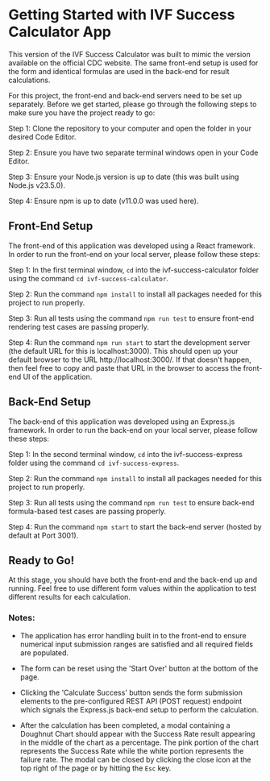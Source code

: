 # Getting Started with IVF Success Calculator App

This version of the IVF Success Calculator was built to mimic the version available on the official CDC website. The same front-end setup is used for the form and identical formulas are used in the back-end for result calculations.

For this project, the front-end and back-end servers need to be set up separately. Before we get started, please go through the following steps to make sure you have the project ready to go:

Step 1: Clone the repository to your computer and open the folder in your desired Code Editor.

Step 2: Ensure you have two separate terminal windows open in your Code Editor.

Step 3: Ensure your Node.js version is up to date (this was built using Node.js v23.5.0).

Step 4: Ensure npm is up to date (v11.0.0 was used here).



## Front-End Setup

The front-end of this application was developed using a React framework. In order to run the front-end on your local server, please follow these steps:

Step 1: In the first terminal window, `cd` into the ivf-success-calculator folder using the command `cd ivf-success-calculator`.

Step 2: Run the command `npm install` to install all packages needed for this project to run properly.

Step 3: Run all tests using the command `npm run test` to ensure front-end rendering test cases are passing properly.

Step 4: Run the command `npm run start` to start the development server (the default URL for this is localhost:3000). This should open up your default browser to the URL http://localhost:3000/. If that doesn't happen, then feel free to copy and paste that URL in the browser to access the front-end UI of the application.



## Back-End Setup

The back-end of this application was developed using an Express.js framework. In order to run the back-end on your local server, please follow these steps:

Step 1: In the second terminal window, `cd` into the ivf-success-express folder using the command `cd ivf-success-express`.

Step 2: Run the command `npm install` to install all packages needed for this project to run properly.

Step 3: Run all tests using the command `npm run test` to ensure back-end formula-based test cases are passing properly.

Step 4: Run the command `npm start` to start the back-end server (hosted by default at Port 3001).



## Ready to Go!

At this stage, you should have both the front-end and the back-end up and running. Feel free to use different form values within the application to test different results for each calculation.

### Notes:

* The application has error handling built in to the front-end to ensure numerical input submission ranges are satisfied and all required fields are populated.

* The form can be reset using the 'Start Over' button at the bottom of the page.

* Clicking the 'Calculate Success' button sends the form submission elements to the pre-configured REST API (POST request) endpoint which signals the Express.js back-end setup to perform the calculation.

* After the calculation has been completed, a modal containing a Doughnut Chart should appear with the Success Rate result appearing in the middle of the chart as a percentage. The pink portion of the chart represents the Success Rate while the white portion represents the failure rate. The modal can be closed by clicking the close icon at the top right of the page or by hitting the `Esc` key.